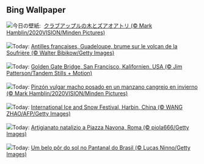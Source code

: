## Bing Wallpaper
![](https://www.bing.com/th?id=OHR.CrabappleChaffinch_JA-JP2354093241_UHD.jpg&w=1000)今日の壁紙: &nbsp;[クラブアップルの木とズアオアトリ (© Mark Hamblin/2020VISION/Minden Pictures)](https://www.bing.com/th?id=OHR.CrabappleChaffinch_JA-JP2354093241_UHD.jpg)
<br><br/>
![](https://www.bing.com/th?id=OHR.GuadeloupeCarnival_FR-FR1231104335_UHD.jpg&w=1000)Today: [Antilles françaises, Guadeloupe, brume sur le volcan de la Soufrière (© Walter Bibikow/Getty Images)](https://www.bing.com/th?id=OHR.GuadeloupeCarnival_FR-FR1231104335_UHD.jpg)
<br><br/>
![](https://www.bing.com/th?id=OHR.GoldenGateLight_DE-DE1352725160_UHD.jpg&w=1000)Today: [Golden Gate Bridge, San Francisco, Kalifornien, USA (© Jim Patterson/Tandem Stills + Motion)](https://www.bing.com/th?id=OHR.GoldenGateLight_DE-DE1352725160_UHD.jpg)
<br><br/>
![](https://www.bing.com/th?id=OHR.CrabappleChaffinch_ES-ES9402342278_UHD.jpg&w=1000)Today: [Pinzón vulgar macho posado en un manzano cangrejo en invierno (© Mark Hamblin/2020VISION/Minden Pictures)](https://www.bing.com/th?id=OHR.CrabappleChaffinch_ES-ES9402342278_UHD.jpg)
<br><br/>
![](https://www.bing.com/th?id=OHR.HarbinFestival_EN-GB9198021502_UHD.jpg&w=1000)Today: [International Ice and Snow Festival, Harbin, China (© WANG ZHAO/AFP/Getty Images)](https://www.bing.com/th?id=OHR.HarbinFestival_EN-GB9198021502_UHD.jpg)
<br><br/>
![](https://www.bing.com/th?id=OHR.BefanaPiazzaNavona_459973167_IT-IT4250570937_UHD.jpg&w=1000)Today: [Artigianato natalizio a Piazza Navona, Roma (© piola666/Getty Images)](https://www.bing.com/th?id=OHR.BefanaPiazzaNavona_459973167_IT-IT4250570937_UHD.jpg)
<br><br/>
![](https://www.bing.com/th?id=OHR.SunsetPantanal_PT-BR1044442706_UHD.jpg&w=1000)Today: [Um belo pôr do sol no Pantanal do Brasil (© Lucas Ninno/Getty Images)](https://www.bing.com/th?id=OHR.SunsetPantanal_PT-BR1044442706_UHD.jpg)
<br><br/>
